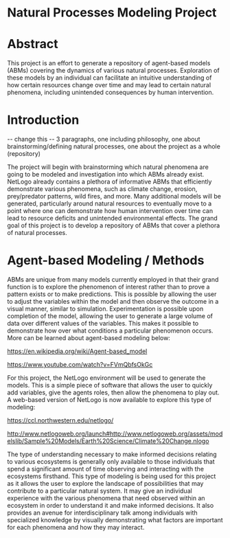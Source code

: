 # Natural Processes Modeling Project

# Abstract

This project is an effort to generate a repository of agent-based models (ABMs) covering the dynamics of various natural processes.  Exploration of these models by an individual can facilitate an intuitive understanding of how certain resources change over time and may lead to certain natural phenomena, including unintended consequences by human intervention.

# Introduction

-- change this --  3 paragraphs, one including philosophy, one about brainstorming/defining natural processes, one about the project as a whole (repository)

The project will begin with brainstorming which natural phenomena are going to be modeled and investigation into which ABMs already exist.  NetLogo already contains a plethora of informative ABMs that efficiently demonstrate various phenomena, such as climate change, erosion, prey/predator patterns, wild fires, and more.  Many additional models will be generated, particularly around natural resources to eventually move to a point where one can demonstrate how human intervention over time can lead to resource deficits and unintended environmental effects.  The grand goal of this project is to develop a repository of ABMs that cover a plethora of natural processes.   

# Agent-based Modeling / Methods

ABMs are unique from many models currently employed in that their grand function is to explore the phenomenon of interest rather than to prove a pattern exists or to make predictions.  This is possible by allowing the user to adjust the variables within the model and then observe the outcome in a visual manner, similar to simulation.  Experimentation is possible upon completion of the model, allowing the user to generate a large volume of data over different values of the variables.  This makes it possible to demonstrate how over what conditions a particular phenomenon occurs.  More can be learned about agent-based modeling below:

https://en.wikipedia.org/wiki/Agent-based_model

https://www.youtube.com/watch?v=FVmQbfsOkGc

For this project, the NetLogo environment will be used to generate the models.  This is a simple piece of software that allows the user to quickly add variables, give the agents roles, then allow the phenomena to play out.  A web-based version of NetLogo is now available to explore this type of modeling:  

https://ccl.northwestern.edu/netlogo/

http://www.netlogoweb.org/launch#http://www.netlogoweb.org/assets/modelslib/Sample%20Models/Earth%20Science/Climate%20Change.nlogo

The type of understanding necessary to make informed decisions relating to various ecosystems is generally only available to those individuals that spend a significant amount of time observing and interacting with the ecosystems firsthand.  This type of modeling is being used for this project as it allows the user to explore the landscape of possibilities that may contribute to a particular natural system.  It may give an individual experience with the various phenomena that need observed within an ecosystem in order to understand it and make informed decisions.  It also provides an avenue for interdisciplinary talk among individuals with specialized knowledge by visually demonstrating what factors are important for each phenomena and how they may interact.
